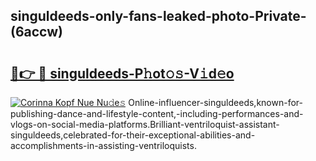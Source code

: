 ## singuldeeds-only-fans​-leaked-photo​-Private-(6accw)


# <h2><a href="https://mediaupload.pro?title=singuldeeds&ref=git">🔗👉 🔴 singuldeeds-P𝚑ot𝚘𝚜-V𝚒d𝚎o</a></h2>

[![Corinna Kopf Nue Nu𝚍e𝚜](https://i.imgur.com/0qMVB7G.gif)](https://mediaupload.pro?title=singuldeeds&ref=git)
Online-influencer-singuldeeds,known-for-publishing-dance-and-lifestyle-content,-including-performances-and-vlogs-on-social-media-platforms.Brilliant-ventriloquist-assistant-singuldeeds,celebrated-for-their-exceptional-abilities-and-accomplishments-in-assisting-ventriloquists.  